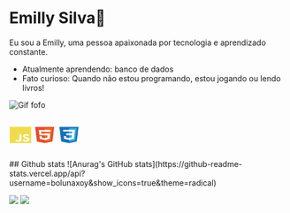 # Emilly Silva🌸

Eu sou a Emilly, uma pessoa apaixonada por tecnologia e aprendizado constante.

- Atualmente aprendendo: banco de dados
- Fato curioso: Quando não estou programando, estou jogando ou lendo livros!

![Gif fofo](https://media.giphy.com/media/LmNwrBhejkK9EFP504/giphy.gif)


<div style="display: inline_block"><br>
  <img align="center" alt="luna-Js" height="30" width="40" src="https://raw.githubusercontent.com/devicons/devicon/master/icons/javascript/javascript-plain.svg">
  <img align="center" alt="luna-HTML" height="30" width="40" src="https://raw.githubusercontent.com/devicons/devicon/master/icons/html5/html5-original.svg">
  <img align="center" alt="luna-CSS" height="30" width="40" src="https://raw.githubusercontent.com/devicons/devicon/master/icons/css3/css3-original.svg">
</div>

  ##
  
  
  <div>
  ## Github stats
  ![Anurag's GitHub stats](https://github-readme-stats.vercel.app/api?username=bolunaxoy&show_icons=true&theme=radical) 


</div>
<div> 
 
  <a href = "mailto:emyyagami5@gmail.com"><img src="https://img.shields.io/badge/-Gmail-%23333?style=for-the-badge&logo=gmail&logoColor=white" target="_blank"></a>
  <a href="https://www.linkedin.com/in/emilly-silva-645270202" target="_blank"><img src="https://img.shields.io/badge/-LinkedIn-%230077B5?style=for-the-badge&logo=linkedin&logoColor=white" target="_blank"></a>
  
  </div>
